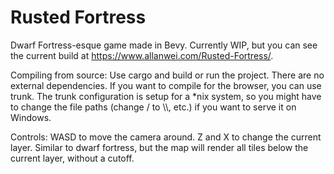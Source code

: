 # Rusted Fortress
Dwarf Fortress-esque game made in Bevy. Currently WIP, but you can see the current build at https://www.allanwei.com/Rusted-Fortress/.

Compiling from source:
Use cargo and build or run the project. There are no external dependencies. If you want to compile for the browser, you can use trunk. The trunk configuration is setup for a *nix system, so you might have to change the file paths (change / to \\\\, etc.) if you want to serve it on Windows.

Controls:
WASD to move the camera around.
Z and X to change the current layer. Similar to dwarf fortress, but the map will render all tiles below the current layer, without a cutoff. 
